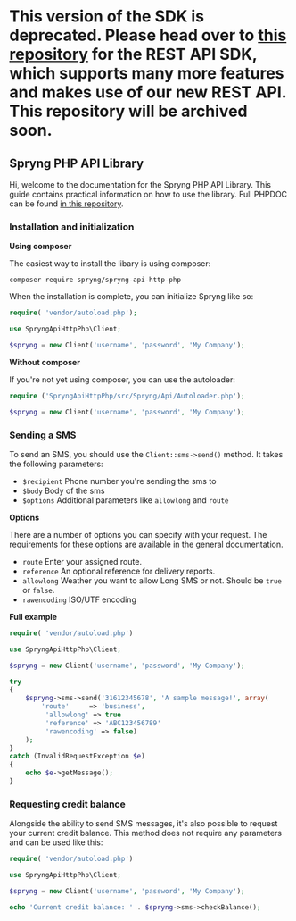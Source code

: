 # This version of the SDK is deprecated. Please head over to [this repository](https://github.com/spryng/rest-api-php/) for the REST API SDK, which supports many more features and makes use of our new REST API. This repository will be archived soon.

## Spryng PHP API Library

Hi, welcome to the documentation for the Spryng PHP API Library. This guide contains practical information on how to use the library. Full PHPDOC can be found [in this repository](https://github.com/Spryng/SpryngApiHttpPhpDocs).

### Installation and initialization

__Using composer__

The easiest way to install the libary is using composer:

```
composer require spryng/spryng-api-http-php
```

When the installation is complete, you can initialize Spryng like so:

```php
require( 'vendor/autoload.php');

use SpryngApiHttpPhp\Client;

$spryng = new Client('username', 'password', 'My Company');
```

__Without composer__

If you're not yet using composer, you can use the autoloader:

```php
require ('SpryngApiHttpPhp/src/Spryng/Api/Autoloader.php');

$spryng = new Client('username', 'password', 'My Company');
```

### Sending a SMS

To send an SMS, you should use the `Client::sms->send()` method. It takes the following parameters:

* `$recipient` Phone number you're sending the sms to
* `$body` Body of the sms
* `$options` Additional parameters like `allowlong` and `route`

__Options__

There are a number of options you can specify with your request. The requirements for these options are available in the general documentation.

* `route` Enter your assigned route.
* `reference` An optional reference for delivery reports.
* `allowlong` Weather you want to allow Long SMS or not. Should be `true` or `false`.
* `rawencoding` ISO/UTF encoding

__Full example__

```php
require( 'vendor/autoload.php')

use SpryngApiHttpPhp\Client;

$spryng = new Client('username', 'password', 'My Company');

try 
{
    $spryng->sms->send('31612345678', 'A sample message!', array(
        'route'     => 'business',
         'allowlong' => true
         'reference' => 'ABC123456789'
         'rawencoding' => false)
    );
}
catch (InvalidRequestException $e)
{
    echo $e->getMessage();
}
```

### Requesting credit balance

Alongside the ability to send SMS messages, it's also possible to request your current credit balance. This method does not require any parameters and can be used like this:

```php
require( 'vendor/autoload.php')

use SpryngApiHttpPhp\Client;

$spryng = new Client('username', 'password', 'My Company');

echo 'Current credit balance: ' . $spryng->sms->checkBalance();
```
